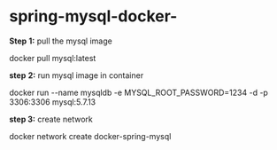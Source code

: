 # spring-mysql-docker-

**Step** **1:** pull the mysql image 

docker pull mysql:latest

**step** **2:** run mysql  image in container

docker run --name mysqldb -e MYSQL_ROOT_PASSWORD=1234 -d -p 3306:3306 mysql:5.7.13

**step 3:** create network 

docker network create docker-spring-mysql
